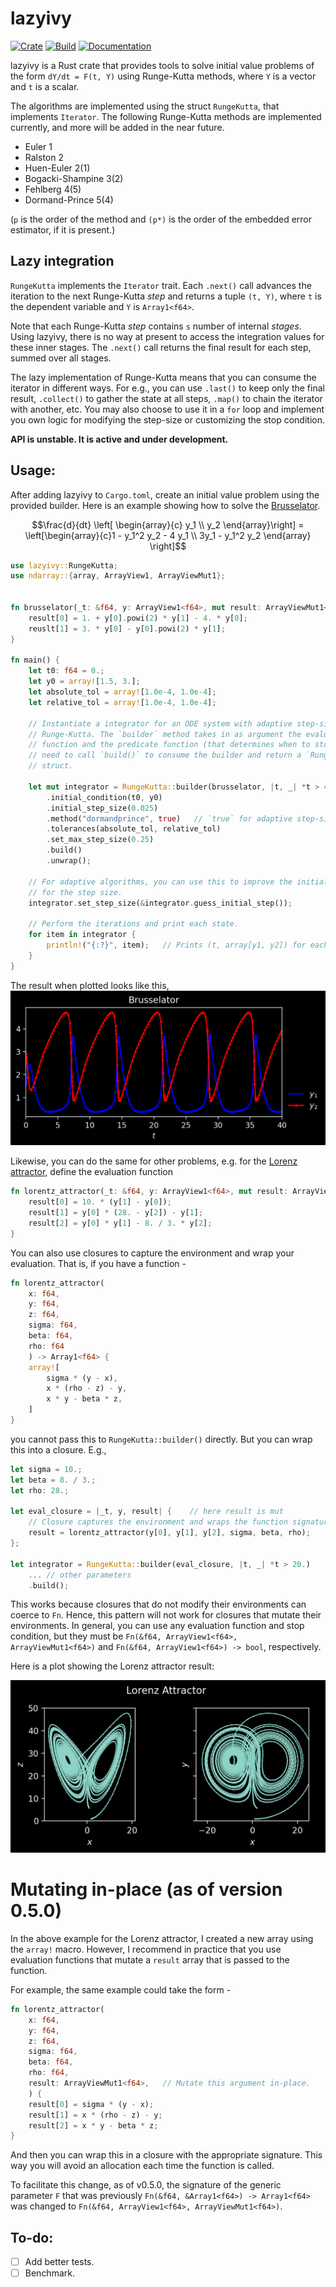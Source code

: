 # lazyivy

[![Crate](https://img.shields.io/crates/v/lazyivy)](https://crates.io/crates/lazyivy)
[![Build](https://github.com/ysar/lazyivy/actions/workflows/build.yml/badge.svg)](https://github.com/ysar/lazyivy/actions/workflows/build.yml)
[![Documentation](https://img.shields.io/docsrs/lazyivy/latest)](https://docs.rs/lazyivy/latest/lazyivy/)

lazyivy is a Rust crate that provides tools to solve initial value problems of 
the form `dY/dt = F(t, Y)` using Runge-Kutta methods, where `Y` is a vector 
and `t` is a scalar.

The algorithms are implemented using the struct `RungeKutta`, that implements 
`Iterator`. The following Runge-Kutta methods are implemented currently, and 
more will be added in the near future.  
- Euler 1
- Ralston 2
- Huen-Euler 2(1)
- Bogacki-Shampine 3(2)
- Fehlberg 4(5)
- Dormand-Prince 5(4)

(`p` is the order of the method and `(p*)` is the order of the embedded 
error estimator, if it is present.)

## Lazy integration
`RungeKutta` implements the `Iterator` trait. Each `.next()` call advances the 
iteration to the next Runge-Kutta *step* and returns a tuple `(t, Y)`, where 
`t` is the dependent variable and `Y` is `Array1<f64>`. 

Note that each Runge-Kutta *step* contains `s` number of internal *stages*. 
Using lazyivy, there is no way at present to access the integration values for 
these inner stages. The `.next()` call returns the final result for each step, 
summed over all stages.

The lazy implementation of Runge-Kutta means that you can consume the iterator 
in different ways. For e.g., you can use `.last()` to keep only the final 
result, `.collect()` to gather the state at all steps, `.map()` to chain the 
iterator with another, etc. You may also choose to use it in a `for` loop and 
implement you own logic for modifying the step-size or customizing the stop 
condition.

**API is unstable. It is active and under development.**

## Usage: 

After adding lazyivy to `Cargo.toml`, create an initial value problem using 
the provided builder. Here is an example 
showing how to solve the [Brusselator](https://en.wikipedia.org/wiki/Brusselator). 

```math 
\frac{d}{dt} \left[ \begin{array}{c}
 y_1 \\ y_2 \end{array}\right] = \left[\begin{array}{c}1 - y_1^2 y_2 - 4 y_1 
 \\ 3y_1 - y_1^2 y_2 \end{array} \right]
```

```rust
use lazyivy::RungeKutta;
use ndarray::{array, ArrayView1, ArrayViewMut1};
 
 
fn brusselator(_t: &f64, y: ArrayView1<f64>, mut result: ArrayViewMut1<f64>) {
    result[0] = 1. + y[0].powi(2) * y[1] - 4. * y[0];
    reuslt[1] = 3. * y[0] - y[0].powi(2) * y[1];
}
 
fn main() {
    let t0: f64 = 0.;
    let y0 = array![1.5, 3.];
    let absolute_tol = array![1.0e-4, 1.0e-4];
    let relative_tol = array![1.0e-4, 1.0e-4];
 
    // Instantiate a integrator for an ODE system with adaptive step-size 
    // Runge-Kutta. The `builder` method takes in as argument the evaluation
    // function and the predicate function (that determines when to stop). You
    // need to call `build()` to consume the builder and return a `RungeKutta`
    // struct.
 
    let mut integrator = RungeKutta::builder(brusselator, |t, _| *t > 40.)
        .initial_condition(t0, y0)
        .initial_step_size(0.025)
        .method("dormandprince", true)   // `true` for adaptive step-size
        .tolerances(absolute_tol, relative_tol)
        .set_max_step_size(0.25)
        .build()
        .unwrap();
 
    // For adaptive algorithms, you can use this to improve the initial guess 
    // for the step size.
    integrator.set_step_size(&integrator.guess_initial_step());
 
    // Perform the iterations and print each state.
    for item in integrator {
        println!("{:?}", item);   // Prints (t, array[y1, y2]) for each step.
    }
}
```
The result when plotted looks like this, 
![Brusselator](https://raw.githubusercontent.com/ysar/lazyivy/main/examples/images/brusselator.png)

Likewise, you can do the same for other problems, e.g. for the 
[Lorenz attractor](https://en.wikipedia.org/wiki/Lorenz_system),
define the evaluation function

```rust
fn lorentz_attractor(_t: &f64, y: ArrayView1<f64>, mut result: ArrayViewMut1<f64>) {
    result[0] = 10. * (y[1] - y[0]);
    result[1] = y[0] * (28. - y[2]) - y[1];
    result[2] = y[0] * y[1] - 8. / 3. * y[2];
}
```

You can also use closures to capture the environment and wrap your evaluation. 
That is, if you have a function - 

```rust
fn lorentz_attractor(
    x: f64, 
    y: f64, 
    z: f64, 
    sigma: f64, 
    beta: f64,
    rho: f64
    ) -> Array1<f64> {
    array![
        sigma * (y - x),
        x * (rho - z) - y,
        x * y - beta * z,
    ]
}
```
you cannot pass this to `RungeKutta::builder()` directly. But you can wrap this 
into a closure. E.g.,

```rust
let sigma = 10.;
let beta = 8. / 3.;
let rho: 28.;

let eval_closure = |_t, y, result| {    // here result is mut
    // Closure captures the environment and wraps the function signature
    result = lorentz_attractor(y[0], y[1], y[2], sigma, beta, rho);
};

let integrator = RungeKutta::builder(eval_closure, |t, _| *t > 20.)
    ... // other parameters
    .build();
```
This works because closures that do not modify their environments can coerce to 
`Fn`. Hence, this pattern will not work for closures that mutate their 
environments. In general, you can use any evaluation function and stop condition,
but they must be `Fn(&f64, ArrayView1<f64>, ArrayViewMut1<f64>)` and 
`Fn(&f64, ArrayView1<f64>) -> bool`, respectively.

Here is a plot showing the Lorenz attractor result:

![Lorenz Attractor](https://raw.githubusercontent.com/ysar/lazyivy/main/examples/images/lorenzattractor.png)

# Mutating in-place (as of version 0.5.0)
In the above example for the Lorenz attractor, I created a new array using the 
`array!` macro. However, I recommend in practice that you use evaluation 
functions that mutate a `result` array that is passed to the function. 

For example, the same example could take the form - 

```rust
fn lorentz_attractor(
    x: f64, 
    y: f64, 
    z: f64, 
    sigma: f64, 
    beta: f64,
    rho: f64,
    result: ArrayViewMut1<f64>,   // Mutate this argument in-place.
    ) {
    result[0] = sigma * (y - x);
    result[1] = x * (rho - z) - y;
    result[2] = x * y - beta * z;
}
```
And then you can wrap this in a closure with the appropriate signature. This way 
you will avoid an allocation each time the function is called. 

To facilitate this change, as of v0.5.0, the signature of the generic parameter `F`
that was previously `Fn(&f64, &Array1<f64>) -> Array1<f64>` was changed to 
`Fn(&f64, ArrayView1<f64>, ArrayViewMut1<f64>)`. 

## To-do:
- [ ] Add better tests.
- [ ] Benchmark.
